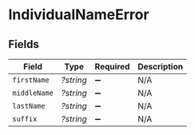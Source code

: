 # IndividualNameError


## Fields

| Field              | Type               | Required           | Description        |
| ------------------ | ------------------ | ------------------ | ------------------ |
| `firstName`        | *?string*          | :heavy_minus_sign: | N/A                |
| `middleName`       | *?string*          | :heavy_minus_sign: | N/A                |
| `lastName`         | *?string*          | :heavy_minus_sign: | N/A                |
| `suffix`           | *?string*          | :heavy_minus_sign: | N/A                |